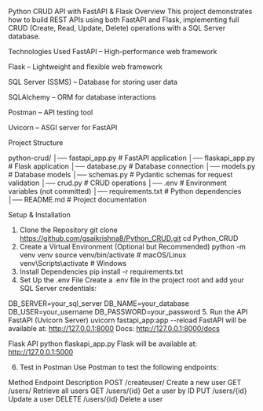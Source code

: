 Python CRUD API with FastAPI & Flask 
Overview
This project demonstrates how to build REST APIs using both FastAPI and Flask, implementing full CRUD (Create, Read, Update, Delete) operations with a SQL Server database.

Technologies Used
FastAPI – High-performance web framework

Flask – Lightweight and flexible web framework

SQL Server (SSMS) – Database for storing user data

SQLAlchemy – ORM for database interactions

Postman – API testing tool

Uvicorn – ASGI server for FastAPI

Project Structure

python-crud/
│── fastapi_app.py        # FastAPI application
│── flaskapi_app.py       # Flask application
│── database.py           # Database connection
│── models.py             # Database models
│── schemas.py            # Pydantic schemas for request validation
│── crud.py               # CRUD operations
│── .env                  # Environment variables (not committed)
│── requirements.txt      # Python dependencies
│── README.md             # Project documentation

Setup & Installation
1. Clone the Repository
git clone https://github.com/gsaikrishna8/Python_CRUD.git
cd Python_CRUD
2. Create a Virtual Environment (Optional but Recommended)
python -m venv venv
source venv/bin/activate  # macOS/Linux
venv\Scripts\activate      # Windows
3. Install Dependencies
pip install -r requirements.txt
4. Set Up the .env File
Create a .env file in the project root and add your SQL Server credentials:

DB_SERVER=your_sql_server
DB_NAME=your_database
DB_USER=your_username
DB_PASSWORD=your_password
5. Run the API
FastAPI (Uvicorn Server)
uvicorn fastapi_app:app --reload
FastAPI will be available at: http://127.0.0.1:8000
Docs: http://127.0.0.1:8000/docs

Flask API
python flaskapi_app.py
Flask will be available at: http://127.0.0.1:5000

6. Test in Postman
Use Postman to test the following endpoints:

Method	Endpoint	Description
POST	/createuser/	Create a new user
GET	/users/	Retrieve all users
GET	/users/{id}	Get a user by ID
PUT	/users/{id}	Update a user
DELETE	/users/{id}	Delete a user
